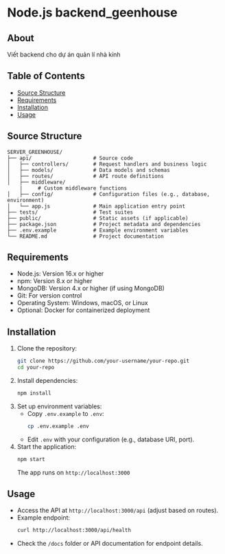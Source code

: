 # Node.js backend_geenhouse

## About
Viết backend cho dự án quản lí nhà kính

## Table of Contents
- [Source Structure](#source-structure)
- [Requirements](#requirements)
- [Installation](#installation)
- [Usage](#usage)

## Source Structure
```
SERVER_GREENHOUSE/
├── api/                    # Source code
│   ├── controllers/        # Request handlers and business logic
│   ├── models/             # Data models and schemas
│   ├── routes/             # API route definitions
│   ├── middleware/
    |     # Custom middleware functions
│   ├── config/             # Configuration files (e.g., database, environment)
│   └── app.js              # Main application entry point
├── tests/                  # Test suites
├── public/                 # Static assets (if applicable)
├── package.json            # Project metadata and dependencies
├── .env.example            # Example environment variables
└── README.md               # Project documentation
```

## Requirements
- Node.js: Version 16.x or higher
- npm: Version 8.x or higher
- MongoDB: Version 4.x or higher (if using MongoDB)
- Git: For version control
- Operating System: Windows, macOS, or Linux
- Optional: Docker for containerized deployment

## Installation

1. Clone the repository:
   ```bash
   git clone https://github.com/your-username/your-repo.git
   cd your-repo
   ```
2. Install dependencies:
   ```bash
   npm install
   ```
3. Set up environment variables:
   - Copy `.env.example` to `.env`:
     ```bash
     cp .env.example .env
     ```
   - Edit `.env` with your configuration (e.g., database URI, port).
4. Start the application:
   ```bash
   npm start
   ```
   The app runs on `http://localhost:3000`

## Usage
- Access the API at `http://localhost:3000/api` (adjust based on routes).
- Example endpoint:
  ```bash
  curl http://localhost:3000/api/health
  ```
- Check the `/docs` folder or API documentation for endpoint details.
